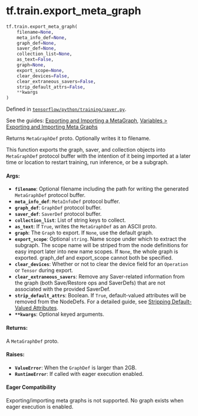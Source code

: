 <div itemscope itemtype="http://developers.google.com/ReferenceObject">
<meta itemprop="name" content="tf.train.export_meta_graph" />
</div>

# tf.train.export_meta_graph

``` python
tf.train.export_meta_graph(
    filename=None,
    meta_info_def=None,
    graph_def=None,
    saver_def=None,
    collection_list=None,
    as_text=False,
    graph=None,
    export_scope=None,
    clear_devices=False,
    clear_extraneous_savers=False,
    strip_default_attrs=False,
    **kwargs
)
```



Defined in [`tensorflow/python/training/saver.py`](https://www.tensorflow.org/code/tensorflow/python/training/saver.py).

See the guides: [Exporting and Importing a MetaGraph](../../../../api_guides/python/meta_graph.md), [Variables > Exporting and Importing Meta Graphs](../../../../api_guides/python/state_ops.md#Exporting_and_Importing_Meta_Graphs)

Returns `MetaGraphDef` proto. Optionally writes it to filename.

This function exports the graph, saver, and collection objects into
`MetaGraphDef` protocol buffer with the intention of it being imported
at a later time or location to restart training, run inference, or be
a subgraph.

#### Args:

* <b>`filename`</b>: Optional filename including the path for writing the
    generated `MetaGraphDef` protocol buffer.
* <b>`meta_info_def`</b>: `MetaInfoDef` protocol buffer.
* <b>`graph_def`</b>: `GraphDef` protocol buffer.
* <b>`saver_def`</b>: `SaverDef` protocol buffer.
* <b>`collection_list`</b>: List of string keys to collect.
* <b>`as_text`</b>: If `True`, writes the `MetaGraphDef` as an ASCII proto.
* <b>`graph`</b>: The `Graph` to export. If `None`, use the default graph.
* <b>`export_scope`</b>: Optional `string`. Name scope under which to extract
    the subgraph. The scope name will be striped from the node definitions
    for easy import later into new name scopes. If `None`, the whole graph
    is exported. graph_def and export_scope cannot both be specified.
* <b>`clear_devices`</b>: Whether or not to clear the device field for an `Operation`
    or `Tensor` during export.
* <b>`clear_extraneous_savers`</b>: Remove any Saver-related information from the
      graph (both Save/Restore ops and SaverDefs) that are not associated
      with the provided SaverDef.
* <b>`strip_default_attrs`</b>: Boolean. If `True`, default-valued attributes will be
    removed from the NodeDefs. For a detailed guide, see
    [Stripping Default-Valued Attributes](https://github.com/tensorflow/tensorflow/blob/master/tensorflow/python/saved_model/README.md#stripping-default-valued-attributes).
* <b>`**kwargs`</b>: Optional keyed arguments.


#### Returns:

A `MetaGraphDef` proto.


#### Raises:

* <b>`ValueError`</b>: When the `GraphDef` is larger than 2GB.
* <b>`RuntimeError`</b>: If called with eager execution enabled.



#### Eager Compatibility
Exporting/importing meta graphs is not supported. No graph exists when eager
execution is enabled.

